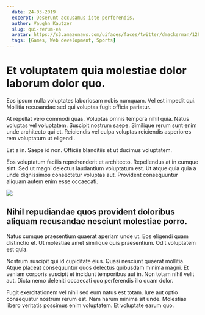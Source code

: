 ```yaml
---
  date: 24-03-2019
  excerpt: Deserunt accusamus iste perferendis.
  author: Vaughn Kautzer
  slug: qui-rerum-ea
  avatar: https://s3.amazonaws.com/uifaces/faces/twitter/dmackerman/128.jpg
  tags: [Games, Web development, Sports]
---
```

# Et voluptatem quia molestiae dolor laborum dolor quo.
Eos ipsum nulla voluptates laboriosam nobis numquam. Vel est impedit qui. Mollitia recusandae sed qui voluptas fugit officia pariatur.

At repellat vero commodi quas. Voluptas omnis tempora nihil quia. Natus voluptas vel voluptatem. Suscipit nostrum saepe. Similique rerum sunt enim unde architecto qui et. Reiciendis vel culpa voluptas reiciendis asperiores rem voluptatum ut eligendi.

Est a in. Saepe id non. Officiis blanditiis et ut ducimus voluptatem.

Eos voluptatum facilis reprehenderit et architecto. Repellendus at in cumque sint. Sed ut magni delectus laudantium voluptatum est. Ut atque quia quia a unde dignissimos consectetur voluptas aut. Provident consequuntur aliquam autem enim esse occaecati.

<div class="img-wrapper"><img src=http://lorempixel.com/640/480/sports /></div>

## Nihil repudiandae quos provident doloribus aliquam recusandae nesciunt molestiae porro.
Natus cumque praesentium quaerat aperiam unde ut. Eos eligendi quam distinctio et. Ut molestiae amet similique quis praesentium. Odit voluptatem est quia.

Nostrum suscipit qui id cupiditate eius. Quasi nesciunt quaerat mollitia. Atque placeat consequuntur quos delectus quibusdam minima magni. Et veniam corporis suscipit et incidunt temporibus aut in. Non totam nihil velit aut. Dicta nemo deleniti occaecati quo perferendis illo quam dolor.

Fugit exercitationem vel nihil sed eum natus est totam. Iure aut optio consequatur nostrum rerum est. Nam harum minima sit unde. Molestias libero veritatis possimus enim voluptatem. Et voluptate earum quo.
